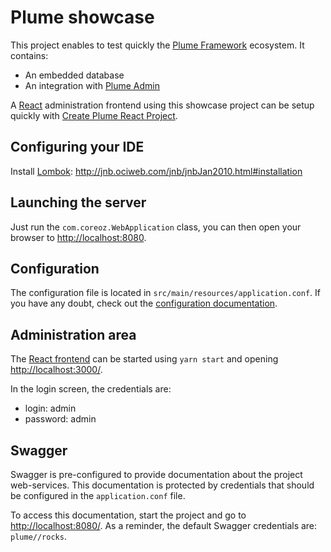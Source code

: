 Plume showcase
==============

This project enables to test quickly the [Plume Framework](https://github.com/Coreoz/Plume) ecosystem. It contains:
- An embedded database
- An integration with [Plume Admin](https://github.com/Coreoz/Plume-admin)

A [React](https://github.com/facebook/react/) administration frontend using this showcase project can be setup quickly with [Create Plume React Project](https://github.com/Coreoz/create-plume-react-project).

Configuring your IDE
--------------------
Install [Lombok](https://projectlombok.org/): http://jnb.ociweb.com/jnb/jnbJan2010.html#installation

Launching the server
--------------------
Just run the `com.coreoz.WebApplication` class, you can then open your browser to <http://localhost:8080>.

Configuration
-------------
The configuration file is located in `src/main/resources/application.conf`.
If you have any doubt, check out the [configuration documentation](https://github.com/Coreoz/Plume/tree/master/plume-conf). 

Administration area
-------------------
The [React frontend](#plume-showcase) can be started using `yarn start` and opening <http://localhost:3000/>.

In the login screen, the credentials are:
- login: admin
- password: admin

Swagger
-------
Swagger is pre-configured to provide documentation about the project web-services.
This documentation is protected by credentials that should be configured in the `application.conf` file.

To access this documentation, start the project
and go to <http://localhost:8080/>.
As a reminder, the default Swagger credentials are: `plume//rocks`.
